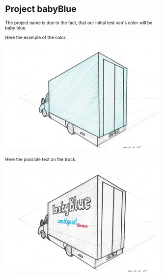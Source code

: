 # Project babyBlue

The project name is due to the fact, that our initial test van's color will be baby blue.

Here the example of the color.
![truck color](Truck_Model_BabyBlue_00.jpeg?raw=true "Color")

Here the possible text on the truck.
![truck brand](Truck_Model_BabyBlue_01.jpeg?raw=true "Brand")

